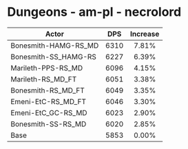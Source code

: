 # Dungeons - am-pl - necrolord
| Actor | DPS | Increase |
|---|:---:|:---:|
|Bonesmith-HAMG-RS_MD|6310|7.81%|
|Bonesmith-SS_HAMG-RS|6227|6.39%|
|Marileth-PPS-RS_MD|6096|4.15%|
|Marileth-RS_MD_FT|6051|3.38%|
|Bonesmith-RS_MD_FT|6049|3.35%|
|Emeni-EtC-RS_MD_FT|6046|3.30%|
|Emeni-EtC_GC-RS_MD|6023|2.90%|
|Bonesmith-SS-RS_MD|6020|2.85%|
|Base|5853|0.00%|

